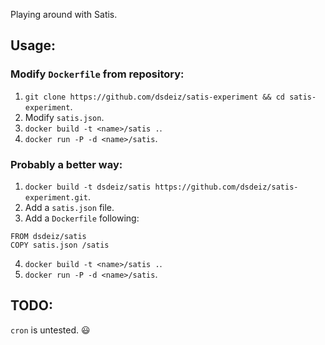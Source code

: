 Playing around with Satis.

## Usage:

### Modify `Dockerfile` from repository:

1. `git clone https://github.com/dsdeiz/satis-experiment && cd satis-experiment`.
2. Modify `satis.json`.
3. `docker build -t <name>/satis .`.
4. `docker run -P -d <name>/satis`.

### Probably a better way:

1. `docker build -t dsdeiz/satis https://github.com/dsdeiz/satis-experiment.git`.
2. Add a `satis.json` file.
3. Add a `Dockerfile` following:
  ```
  FROM dsdeiz/satis
  COPY satis.json /satis
  ```
4. `docker build -t <name>/satis .`.
5. `docker run -P -d <name>/satis`.

## TODO:

`cron` is untested. :smiley:
